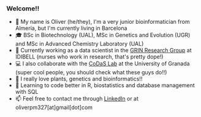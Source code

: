 ### Welcome!!
-  💬 My name is Oliver (he/they), I'm a very junior bioinformatician from Almería, but I'm currently living in Barcelona
-  🎓 BSc in Biotechnology (UAL), MSc in Genetics and Evolution (UGR) and MSc in Advanced Chemistry Laboratory (UAL)
-  💼 Currently working as a data scientist in the [GRIN Research Group](https://idibell.cat/es/investigacion/area-de-medicina-traslacional/programa-de-sistema-digestivo-diagnostic-farmacogenetica-enfermeria-y-prevencion-clinica/enfermeria/) at IDIBELL (nurses who work in research, that's pretty dope!)
-  💻 I also collaborate with the [CoDaS Lab](https://codas.ugr.es) at the University of Granada (super cool people, you should check what these guys do!!)
-  🌱 I really love plants, genetics and bioinformatics!!
-  🤔 Learning to code better in R, biostatistics and database management with SQL
-  📫 Feel free to contact me through [LinkedIn](https://www.linkedin.com/in/oliver-polushkina-7979991ba/) or at oliverpm327[at]gmail[dot]com

<!--
**oliverpol/oliverpol** is a ✨ _special_ ✨ repository because its `README.md` (this file) appears on your GitHub profile.

Here are some ideas to get you started:

- 🔭 I’m currently working on ...
- 🌱 I’m currently learning ...
- 👯 I’m looking to collaborate on ...
- 🤔 I’m looking for help with ...
- 💬 Ask me about ...
-  How to reach me: ...
- 😄 Pronouns: ...
- ⚡ Fun fact: ...
-->
